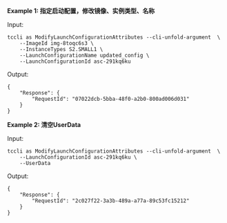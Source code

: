 **Example 1: 指定启动配置，修改镜像、实例类型、名称**



Input: 

```
tccli as ModifyLaunchConfigurationAttributes --cli-unfold-argument  \
    --ImageId img-8toqc6s3 \
    --InstanceTypes S2.SMALL1 \
    --LaunchConfigurationName updated_config \
    --LaunchConfigurationId asc-291kq6ku
```

Output: 
```
{
    "Response": {
        "RequestId": "07022dcb-5bba-48f0-a2b0-800ad006d031"
    }
}
```

**Example 2: 清空UserData**



Input: 

```
tccli as ModifyLaunchConfigurationAttributes --cli-unfold-argument  \
    --LaunchConfigurationId asc-291kq6ku \
    --UserData 
```

Output: 
```
{
    "Response": {
        "RequestId": "2c027f22-3a3b-489a-a77a-89c53fc15212"
    }
}
```

